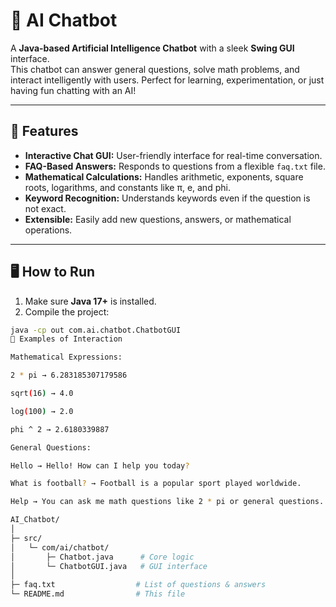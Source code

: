 # 🤖 AI Chatbot

A **Java-based Artificial Intelligence Chatbot** with a sleek **Swing GUI** interface.  
This chatbot can answer general questions, solve math problems, and interact intelligently with users. Perfect for learning, experimentation, or just having fun chatting with an AI!

---

## 🌟 Features

- **Interactive Chat GUI:** User-friendly interface for real-time conversation.
- **FAQ-Based Answers:** Responds to questions from a flexible `faq.txt` file.
- **Mathematical Calculations:** Handles arithmetic, exponents, square roots, logarithms, and constants like π, e, and phi.
- **Keyword Recognition:** Understands keywords even if the question is not exact.
- **Extensible:** Easily add new questions, answers, or mathematical operations.

---

## 🖥️ How to Run

1. Make sure **Java 17+** is installed.
2. Compile the project:
```bash
java -cp out com.ai.chatbot.ChatbotGUI
📝 Examples of Interaction

Mathematical Expressions:

2 * pi → 6.283185307179586

sqrt(16) → 4.0

log(100) → 2.0

phi ^ 2 → 2.6180339887

General Questions:

Hello → Hello! How can I help you today?

What is football? → Football is a popular sport played worldwide.

Help → You can ask me math questions like 2 * pi or general questions.

AI_Chatbot/
│
├─ src/
│   └─ com/ai/chatbot/
│       ├─ Chatbot.java      # Core logic
│       └─ ChatbotGUI.java   # GUI interface
│
├─ faq.txt                  # List of questions & answers
└─ README.md                # This file
